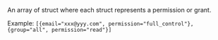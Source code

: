 An array of struct where each struct represents a permission or grant.

Example:
```[{email="xxx@yyy.com", permission="full_control"}, {group="all", permission="read"}]```